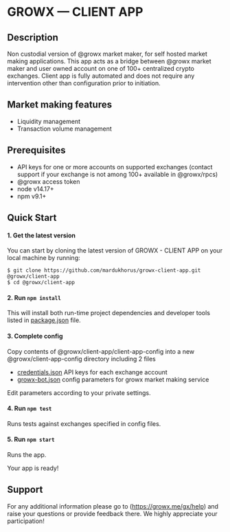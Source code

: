 # GROWX — CLIENT APP

## Description

Non custodial version of @growx market maker, for self hosted market making applications. This app acts as a bridge between @growx market maker and user owned account on one of 100+ centralized crypto exchanges. Client app is fully automated and does not require any intervention other than configuration prior to initiation.

## Market making features

- Liquidity management
- Transaction volume management

## Prerequisites

- API keys for one or more accounts on supported exchanges (contact support if your exchange is not among 100+ available in @growx/rpcs)
- @growx access token 
- node v14.17+
- npm v9.1+

## Quick Start

#### 1. Get the latest version

You can start by cloning the latest version of GROWX - CLIENT APP on your
local machine by running:

```shell
$ git clone https://github.com/mardukhorus/growx-client-app.git @growx/client-app
$ cd @growx/client-app
```

#### 2. Run `npm install`

This will install both run-time project dependencies and developer tools listed
in [package.json](package.json) file.

#### 3. Complete config

Copy contents of @growx/client-app/client-app-config into a new @growx/client-app-config directory including 2 files
- [credentials.json](credentials.json) API keys for each exchange account
- [growx-bot.json](growx-bot.json) config parameters for growx market making service

Edit parameters according to your private settings.

#### 4. Run `npm test`

Runs tests against exchanges specified in config files.

#### 5. Run `npm start`

Runs the app.

Your app is ready!

## Support

For any additional information please go to (https://growx.me/gx/help) and raise your questions or provide feedback there. We highly appreciate your participation!
